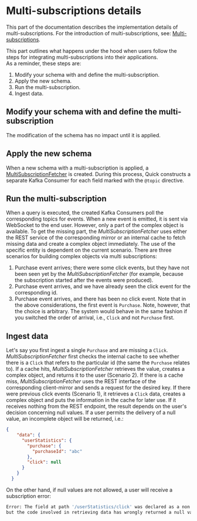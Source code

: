 # Multi-subscriptions details

This part of the documentation describes the implementation details
of multi-subscriptions.
For the introduction of multi-subscriptions, see:
[Multi-subscriptions](../user/getting-started/working-with-quick/multi-subscriptions.md).

This part outlines what happens under the hood
when users follow the steps for integrating multi-subscriptions
into their applications.  
As a reminder, these steps are:

1. Modify your schema with and define the multi-subscription.
2. Apply the new schema.
3. Run the multi-subscription.
4. Ingest data.

## Modify your schema with and define the multi-subscription

The modification of the schema has no impact
until it is applied.

## Apply the new schema

When a new schema with a multi-subscription is applied,
a [MultiSubscriptionFetcher](https://github.com/bakdata/quick/blob/master/gateway/src/main/java/com/bakdata/quick/gateway/fetcher/subscription/MultiSubscriptionFetcher.java)
is created.
During this process, 
Quick constructs a separate Kafka Consumer for each field
marked with the `@topic` directive.

## Run the multi-subscription

When a query is executed, 
the created Kafka Consumers poll the corresponding topics for events.
When a new event is emitted,
it is sent via WebSocket to the end user.
However, only a part of the complex object is available.
To get the missing part, the _MultiSubscriptionFetcher_
uses either the REST service of the corresponding mirror
or an internal cache to fetch missing data
and create a complex object immediately.
The use of the specific entity is dependent on the current scenario.
There are three scenarios for building complex objects via multi subscriptions:

1. Purchase event arrives; there were some click events,
   but they have not been seen yet by the _MultiSubscriptionFetcher_
   (for example, because the subscription started after the events were produced).
2. Purchase event arrives, and we have already seen the click event for the corresponding id.
3. Purchase event arrives, and there has been no click event.
   Note that in the above considerations, the first event is `Purchase`.
   Note, however, that the choice is arbitrary.
   The system would behave in the same fashion
   if you switched the order of arrival,
   i.e., `Click` and not `Purchase` first.

## Ingest data

Let's say you first ingest a single `Purchase`
and are missing a `Click`.
_MultiSubscriptionFetcher_ first checks the internal cache to see
whether there is a `Click` that refers to the particular id
(the same the `Purchase` relates to).
If a cache hits, _MultiSubscriptionFetcher_ retrieves the value,
creates a complex object,
and returns it to the user (Scenario 2).
If there is a cache miss,
_MultiSubscriptionFetcher_ uses the REST interface of the corresponding client-mirror
and sends a request for the desired key.
If there were previous click events (Scenario 
1), it retrieves a `Click` data,
creates a complex object
and puts the information in the cache for later use.
If it receives nothing from the REST endpoint,
the result depends on the user's decision concerning null values.
If a user permits the delivery of a null value,
an incomplete object will be returned, i.e.:
```json
{
    "data": {
      "userStatistics": {
        "purchase": {
          "purchaseId": "abc"
        },
        "click": null
      }
    }
  }
```
On the other hand,
if null values are not allowed,
a user will receive a subscription error:
```bash
Error: The field at path '/userStatistics/click' was declared as a non null type,
but the code involved in retrieving data has wrongly returned a null value [...].
```






